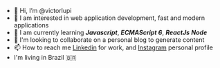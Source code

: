 - 👋 Hi, I’m @victorlupi
- 👀 I am interested in web application development, fast and modern applications
- 🌱 I am currently learning ***Javascript***, ***ECMAScript 6***, ***ReactJs*** ***Node***
- 💞️ I'm looking to collaborate on a personal blog to generate content
- 📫 How to reach me [Linkedin](https://br.linkedin.com/in/victorlupi) for work, and [Instagram](https://instagram.com/victorlupi) personal profile
- I'm living in Brazil 🇧🇷


<!---
victorlupi/victorlupi is a ✨ special ✨ repository because its `README.md` (this file) appears on your GitHub profile.
You can click the Preview link to take a look at your changes.
--->
